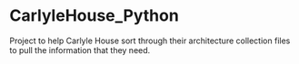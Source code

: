 # CarlyleHouse_Python
Project to help Carlyle House sort through their architecture collection files to pull the information that they need. 
